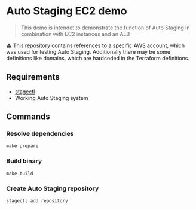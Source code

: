 # Auto Staging EC2 demo

> This demo is intendet to demonstrate the function of Auto Staging in combination with EC2 instances and an ALB

:warning: This repository contains references to a specific AWS account, which was used for testing Auto Staging. Additionally there may be some definitions like domains, which are hardcoded in the Terraform definitions.

## Requirements

- [stagectl](https://github.com/auto-staging/stagectl)
- Working Auto Staging system

## Commands

### Resolve dependencies

``` make
make prepare
```

### Build binary

``` make
make build
```

### Create Auto Staging repository

``` bash
stagectl add repository
```

